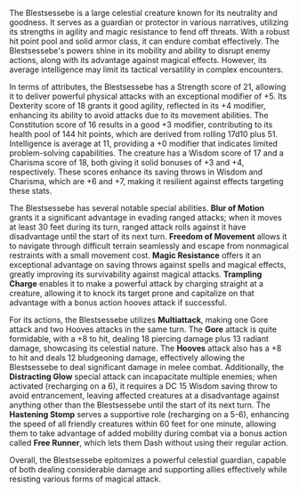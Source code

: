 The Blestsessebe is a large celestial creature known for its neutrality and goodness. It serves as a guardian or protector in various narratives, utilizing its strengths in agility and magic resistance to fend off threats. With a robust hit point pool and solid armor class, it can endure combat effectively. The Blestsessebe's powers shine in its mobility and ability to disrupt enemy actions, along with its advantage against magical effects. However, its average intelligence may limit its tactical versatility in complex encounters.

In terms of attributes, the Blestsessebe has a Strength score of 21, allowing it to deliver powerful physical attacks with an exceptional modifier of +5. Its Dexterity score of 18 grants it good agility, reflected in its +4 modifier, enhancing its ability to avoid attacks due to its movement abilities. The Constitution score of 16 results in a good +3 modifier, contributing to its health pool of 144 hit points, which are derived from rolling 17d10 plus 51. Intelligence is average at 11, providing a +0 modifier that indicates limited problem-solving capabilities. The creature has a Wisdom score of 17 and a Charisma score of 18, both giving it solid bonuses of +3 and +4, respectively. These scores enhance its saving throws in Wisdom and Charisma, which are +6 and +7, making it resilient against effects targeting these stats.

The Blestsessebe has several notable special abilities. **Blur of Motion** grants it a significant advantage in evading ranged attacks; when it moves at least 30 feet during its turn, ranged attack rolls against it have disadvantage until the start of its next turn. **Freedom of Movement** allows it to navigate through difficult terrain seamlessly and escape from nonmagical restraints with a small movement cost. **Magic Resistance** offers it an exceptional advantage on saving throws against spells and magical effects, greatly improving its survivability against magical attacks. **Trampling Charge** enables it to make a powerful attack by charging straight at a creature, allowing it to knock its target prone and capitalize on that advantage with a bonus action hooves attack if successful.

For its actions, the Blestsessebe utilizes **Multiattack**, making one Gore attack and two Hooves attacks in the same turn. The **Gore** attack is quite formidable, with a +8 to hit, dealing 18 piercing damage plus 13 radiant damage, showcasing its celestial nature. The **Hooves** attack also has a +8 to hit and deals 12 bludgeoning damage, effectively allowing the Blestsessebe to deal significant damage in melee combat. Additionally, the **Distracting Glow** special attack can incapacitate multiple enemies; when activated (recharging on a 6), it requires a DC 15 Wisdom saving throw to avoid entrancement, leaving affected creatures at a disadvantage against anything other than the Blestsessebe until the start of its next turn. The **Hastening Stomp** serves a supportive role (recharging on a 5-6), enhancing the speed of all friendly creatures within 60 feet for one minute, allowing them to take advantage of added mobility during combat via a bonus action called **Free Runner**, which lets them Dash without using their regular action.

Overall, the Blestsessebe epitomizes a powerful celestial guardian, capable of both dealing considerable damage and supporting allies effectively while resisting various forms of magical attack.